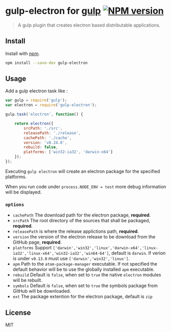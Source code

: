 # gulp-electron for [gulp](https://github.com/wearefractal/gulp) [![NPM version](https://badge.fury.io/js/gulp-electron.png)](http://badge.fury.io/js/gulp-electron)

> A gulp plugin that creates electron based distributable applications.

## Install

Install with [npm](https://npmjs.org/package/gulp-electron).

```sh
npm install --save-dev gulp-electron
```

## Usage


Add a gulp electron task like :

```js
var gulp = require('gulp');
var electron = require('gulp-electron');

gulp.task('electron', function() {

    return electron({
        srcPath: './src',
        releasePath: './release',
        cachePath: './cache',
        version: 'v0.24.0',
        rebuild: false,
        platforms: ['win32-ia32', 'darwin-x64']
    });
});
```

Executing `gulp electron` will create an electron package for the specified platforms.

When you run code under `process.NODE_ENV = test` more debug information will be displayed.

### `options`

* `cachePath` The download path for the electron package, **required**.
* `srcPath` The root directory of the sources that shall be packaged, **required**.
* `releasePath` is where the release applictions path, **required**.
* `version` the version of the electron release to be download from the GitHub page, **required**.
* `platforms` Support `['darwin','win32','linux','darwin-x64','linux-ia32','linux-x64','win32-ia32','win64-64']`, default is `darwin`. If verion is under `v0.13.0` must use `['darwin','win32','linux']`.
* `apm` Path to the `atom-package-manager` executable. If not specified the default behavior will be to use the globally installed `apm` executable.
* `rebuild` Default is `false`, when set to `true` the native `electron` modules will be rebuilt.
* `symbols` Default is `false`, when set to `true` the symbols package from GitHub will be downloaded.
* `ext` The package extention for the electron package, default is `zip`


## License

MIT
